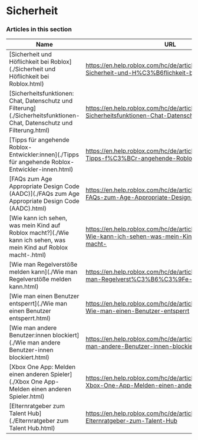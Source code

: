 # Sicherheit  
### Articles in this section
Name|URL
-|-
[Sicherheit und Höflichkeit bei Roblox](./Sicherheit und Höflichkeit bei Roblox.html) |https://en.help.roblox.com/hc/de/articles/4407444339348-Sicherheit-und-H%C3%B6flichkeit-bei-Roblox
[Sicherheitsfunktionen: Chat, Datenschutz und Filterung](./Sicherheitsfunktionen- Chat, Datenschutz und Filterung.html) |https://en.help.roblox.com/hc/de/articles/203313120-Sicherheitsfunktionen-Chat-Datenschutz-und-Filterung
[Tipps für angehende Roblox-Entwickler:innen](./Tipps für angehende Roblox-Entwickler-innen.html) |https://en.help.roblox.com/hc/de/articles/4438648708756-Tipps-f%C3%BCr-angehende-Roblox-Entwickler-innen
[FAQs zum Age Appropriate Design Code (AADC)](./FAQs zum Age Appropriate Design Code (AADC).html) |https://en.help.roblox.com/hc/de/articles/4406238486676-FAQs-zum-Age-Appropriate-Design-Code-AADC-
[Wie kann ich sehen, was mein Kind auf Roblox macht?](./Wie kann ich sehen, was mein Kind auf Roblox macht-.html) |https://en.help.roblox.com/hc/de/articles/360031384652-Wie-kann-ich-sehen-was-mein-Kind-auf-Roblox-macht-
[Wie man Regelverstöße melden kann](./Wie man Regelverstöße melden kann.html) |https://en.help.roblox.com/hc/de/articles/203312410-Wie-man-Regelverst%C3%B6%C3%9Fe-melden-kann
[Wie man einen Benutzer entsperrt](./Wie man einen Benutzer entsperrt.html) |https://en.help.roblox.com/hc/de/articles/360033386312-Wie-man-einen-Benutzer-entsperrt
[Wie man andere Benutzer:innen blockiert](./Wie man andere Benutzer-innen blockiert.html) |https://en.help.roblox.com/hc/de/articles/203314270-Wie-man-andere-Benutzer-innen-blockiert
[Xbox One App: Melden einen anderen Spieler](./Xbox One App- Melden einen anderen Spieler.html) |https://en.help.roblox.com/hc/de/articles/206210440-Xbox-One-App-Melden-einen-anderen-Spieler
[Elternratgeber zum Talent Hub](./Elternratgeber zum Talent Hub.html) |https://en.help.roblox.com/hc/de/articles/4404630280980-Elternratgeber-zum-Talent-Hub